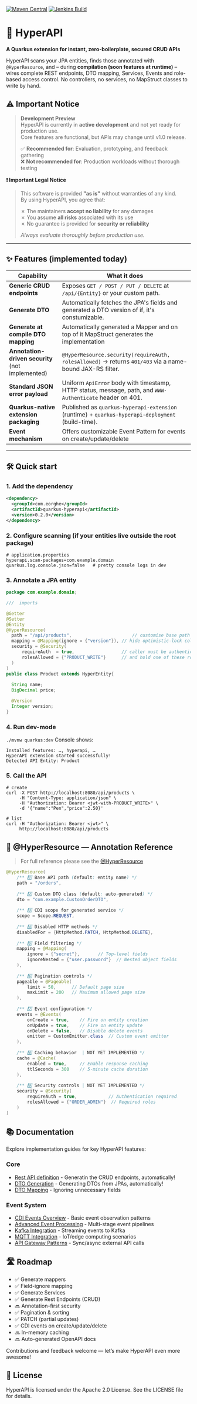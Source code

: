 [![Maven Central](https://img.shields.io/maven-central/v/com.eorghe/hyperapi?color=blue&label=Maven%20Central)](https://search.maven.org/artifact/com.eorghe/hyperapi)
[![Jenkins Build](https://img.shields.io/jenkins/build?jobUrl=https://jenkins.eorghe.com/job/Hyper-API)](https://jenkins.eorghe.com/job/Hyper-API)

# 🚀 HyperAPI  
**A Quarkus extension for instant, zero-boilerplate, secured CRUD APIs**

HyperAPI scans your JPA entities, finds those annotated with `@HyperResource`, and – during **compilation (soon features at runtime)** – wires complete REST endpoints, DTO mapping, Services, Events and role-based access control. No controllers, no services, no MapStruct classes to write by hand.

## ⚠️ Important Notice

> **Development Preview**  
> HyperAPI is currently in **active development** and not yet ready for production use.  
> Core features are functional, but APIs may change until v1.0 release.
>
> ✅ **Recommended for**: Evaluation, prototyping, and feedback gathering  
> ❌ **Not recommended for**: Production workloads without thorough testing

**❗ Important Legal Notice**  
> This software is provided **"as is"** without warranties of any kind.  
> By using HyperAPI, you agree that:
>
> ✗ The maintainers **accept no liability** for any damages  
> ✗ You assume **all risks** associated with its use  
> ✗ No guarantee is provided for **security or reliability**
>
> _Always evaluate thoroughly before production use._

---

## ✨ Features (implemented today)

| Capability                                       | What it does                                                                                              |
|--------------------------------------------------|-----------------------------------------------------------------------------------------------------------|
| **Generic CRUD endpoints**                       | Exposes `GET / POST / PUT / DELETE` at `/api/{Entity}` or your custom path.                               |
 | **Generate DTO**                                 | Automatically fetches the JPA's fields and generated a DTO version of if, it's constumizable.             |           |
| **Generate at compile DTO mapping**              | Automatically generated a Mapper and on top of it MapStruct generates the implementation                  |
| **Annotation-driven security** (not implemented) | `@HyperResource.security(requireAuth, rolesAllowed)` → returns `401/403` via a name-bound JAX-RS filter.      |
| **Standard JSON error payload**                  | Uniform `ApiError` body with timestamp, HTTP status, message, path, and `WWW-Authenticate` header on 401. |
| **Quarkus-native extension packaging**           | Published as `quarkus-hyperapi-extension` (runtime) + `quarkus-hyperapi-deployment` (build-time).         |
 | **Event mechanism**                              | Offers customizable Event Pattern for events on create/update/delete                                      |                                     |                                                                        |
---

## 🛠 Quick start

### 1. Add the dependency

```xml
<dependency>
  <groupId>com.eorghe</groupId>
  <artifactId>quarkus-hyperapi</artifactId>
  <version>0.2.0</version>
</dependency>
```

### 2. Configure scanning (if your entities live outside the root package)
```
# application.properties
hyperapi.scan-packages=com.example.domain
quarkus.log.console.json=false   # pretty console logs in dev
```
### 3. Annotate a JPA entity
```java
package com.example.domain;

///  imports

@Getter
@Setter
@Entity
@HyperResource(
  path = "/api/products",                       // customise base path
  mapping = @Mapping(ignore = {"version"}), // hide optimistic-lock column
  security = @Security(
      requireAuth  = true,                  // caller must be authenticated
      rolesAllowed = {"PRODUCT_WRITE"}      // and hold one of these roles
  )
)
public class Product extends HyperEntity{
  
  String name;
  BigDecimal price;

  @Version
  Integer version;
}
```
### 4. Run dev-mode
```./mvnw quarkus:dev```
Console shows:
```
Installed features: …, hyperapi, …
HyperAPI extension started successfully!
Detected API Entity: Product
```
### 5. Call the API

```
# create
curl -X POST http://localhost:8080/api/products \
     -H "Content-Type: application/json" \
     -H "Authorization: Bearer <jwt-with-PRODUCT_WRITE>" \
     -d '{"name":"Pen","price":2.50}'

# list
curl -H "Authorization: Bearer <jwt>" \
     http://localhost:8080/api/products
```
## 🧩 @HyperResource — Annotation Reference
> For full reference please see the [@HyperResource](https://github.com/nirodg/hyper-api/blob/dev/quarkus-hyperapi/src/main/java/dev/hyperapi/runtime/core/processor/annotations/HyperResource.java)

```java
@HyperResource(
    /** 1️⃣ Base API path (default: entity name) */
    path = "/orders",
    
    /** 2️⃣ Custom DTO class (default: auto-generated) */
    dto = "com.example.CustomOrderDTO",
    
    /** 3️⃣ CDI scope for generated service */
    scope = Scope.REQUEST,
    
    /** 4️⃣ Disabled HTTP methods */
    disabledFor = {HttpMethod.PATCH, HttpMethod.DELETE},
    
    /** 5️⃣ Field filtering */
    mapping = @Mapping(
        ignore = {"secret"},       // Top-level fields
        ignoreNested = {"user.password"}  // Nested object fields
    ),
    
    /** 6️⃣ Pagination controls */
    pageable = @Pageable(
        limit = 50,      // Default page size
        maxLimit = 200   // Maximum allowed page size
    ),
    
    /** 7️⃣ Event configuration */
    events = @Events(
        onCreate = true,    // Fire on entity creation
        onUpdate = true,    // Fire on entity update  
        onDelete = false,   // Disable delete events
        emitter = CustomEmitter.class  // Custom event emitter
    ),
    
    /** 8️⃣ Caching behavior  | NOT YET IMPLEMENTED */
    cache = @Cache(
        enabled = true,     // Enable response caching
        ttlSeconds = 300    // 5-minute cache duration
    ),
    
    /** 9️⃣ Security controls | NOT YET IMPLEMENTED */
    security = @Security(
        requireAuth = true,            // Authentication required
        rolesAllowed = {"ORDER_ADMIN"}  // Required roles
    )
)
```

## 📚 Documentation

Explore implementation guides for key HyperAPI features:

### Core
- [Rest API definition](docs/api-path.md) - Generatin the CRUD endpoints, automatically!
- [DTO Generation](docs/custom-dto.md) - Generating DTOs from JPAs, automatically! 
- [DTO Mapping](docs/dto-mapping.md) - Ignoring unnecessary fields

### Event System
- [CDI Events Overview](docs/events-cdi.md) - Basic event observation patterns
- [Advanced Event Processing](docs/events-cdi-complex.md) - Multi-stage event pipelines
- [Kafka Integration](docs/events-kafka-producer.md) - Streaming events to Kafka
- [MQTT Integration](docs/events-mqtt-producer.md) - IoT/edge computing scenarios
- [API Gateway Patterns](docs/events-cdi-external-apis.md) - Sync/async external API calls




## 🛣 Roadmap
- ✅ Generate mappers
- ✅ Field-ignore mapping
- ✅ Generate Services
- ✅ Generate Rest Endpoints (CRUD)
- 🔜 Annotation-first security
- ✅ Pagination & sorting
- ✅ PATCH (partial updates)
- ✅ CDI events on create/update/delete
- 🔜 In-memory caching
- 🔜 Auto-generated OpenAPI docs

Contributions and feedback welcome — let’s make HyperAPI even more awesome!

## 📄 License
HyperAPI is licensed under the Apache 2.0 License. See the LICENSE file for details.
